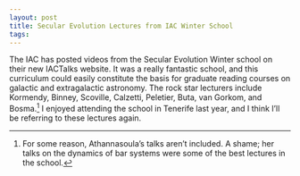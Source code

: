 ```yaml
---
layout: post
title: Secular Evolution Lectures from IAC Winter School
tags: 
---
```

The IAC has posted videos from the Secular Evolution Winter school on their new IACTalks website. It was a really fantastic school, and this curriculum could easily constitute the basis for graduate reading courses on galactic and extragalactic astronomy. The rock star lecturers include Kormendy, Binney, Scoville, Calzetti, Peletier, Buta, van Gorkom, and Bosma.[^1] I enjoyed attending the school in Tenerife last year, and I think I’ll be referring to these lectures again.

[^1]: For some reason, Athannasoula’s talks aren’t included. A shame; her talks on the dynamics of bar systems were some of the best lectures in the school.
